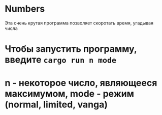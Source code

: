 # Numbers

 Эта очень крутая программа позволяет скоротать время, угадывая числа

# Чтобы запустить программу, введите `cargo run n mode`
#
# n - некоторое число, являющееся максимумом, mode - режим (normal, limited, vanga)
